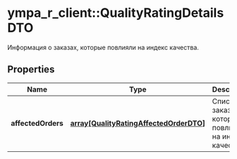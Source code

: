 # ympa_r_client::QualityRatingDetailsDTO

Информация о заказах, которые повлияли на индекс качества.

## Properties
Name | Type | Description | Notes
------------ | ------------- | ------------- | -------------
**affectedOrders** | [**array[QualityRatingAffectedOrderDTO]**](QualityRatingAffectedOrderDTO.md) | Список заказов, которые повлияли на индекс качества. | 


